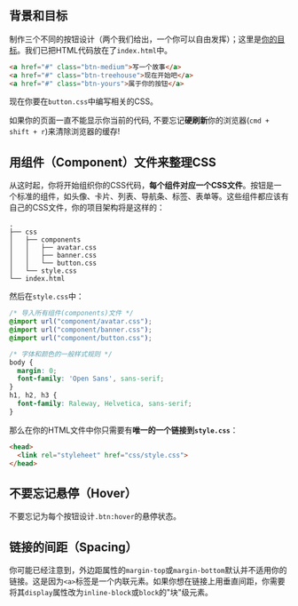 ## 背景和目标

制作三个不同的按钮设计（两个我们给出，一个你可以自由发挥）；这里是[你的目标](http://lewagon.github.io/html-css-challenges/08-button-sprint/)。我们已把HTML代码放在了`index.html`中。

```html
<a href="#" class="btn-medium">写一个故事</a>
<a href="#" class="btn-treehouse">现在开始吧</a>
<a href="#" class="btn-yours">属于你的按钮</a>
```

现在你要在`button.css`中编写相关的CSS。

如果你的页面一直不能显示你当前的代码, 不要忘记**硬刷新**你的浏览器(`cmd + shift + r`)来清除浏览器的缓存!

## 用组件（Component）文件来整理CSS

从这时起，你将开始组织你的CSS代码，**每个组件对应一个CSS文件**。按钮是一个标准的组件，如头像、卡片、列表、导航条、标签、表单等。这些组件都应该有自己的CSS文件，你的项目架构将是这样的：

```
.
├── css
│   ├── components
│   │   ├── avatar.css
│   │   ├── banner.css
│   │   └── button.css
│   └── style.css
└── index.html
```

然后在`style.css`中：

```css
/* 导入所有组件(components)文件 */
@import url("component/avatar.css");
@import url("component/banner.css");
@import url("component/button.css");

/* 字体和颜色的一般样式规则 */
body {
  margin: 0;
  font-family: 'Open Sans', sans-serif;
}
h1, h2, h3 {
  font-family: Raleway, Helvetica, sans-serif;
}
```

那么在你的HTML文件中你只需要有**唯一的一个链接到`style.css`**：

```html
<head>
  <link rel="styleheet" href="css/style.css">
</head>
```

## 不要忘记悬停（Hover）

不要忘记为每个按钮设计`.btn:hover`的悬停状态。

## 链接的间距（Spacing）

你可能已经注意到，外边距属性的`margin-top`或`margin-bottom`默认并不适用你的链接。这是因为`<a>`标签是一个内联元素。如果你想在链接上用垂直间距，你需要将其`display`属性改为`inline-block`或`block`的"块"级元素。

